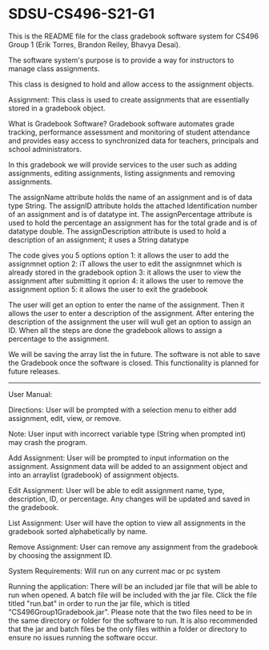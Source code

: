 # SDSU-CS496-S21-G1
This is the README file for the class gradebook software system for CS496 Group 1 (Erik Torres, Brandon Reiley, Bhavya Desai).

The software system's purpose is to provide a way for instructors to manage class assignments.

 This class is designed to hold and allow access to the assignment objects.
 
Assignment: This class is used to create assignments that are essentially stored in a gradebook object.

What is Gradebook Software?
Gradebook software automates grade tracking, performance assessment and monitoring of student attendance and provides easy access to synchronized data for teachers, principals and school administrators.

In this gradebook we will provide services to the user such as adding assignments, editing assignments, listing assignments and removing assignments.

The assignName attribute holds the name of an assignment and is of data type String. The assignID attribute holds the attached Identification number of an assignment and is of datatype int. The assignPercentage attribute is used to hold the percentage an assignment has for the total grade and is of datatype double. The assignDescription attribute is used to hold a description of an assignment; it uses a String datatype

The code gives you 5 options 
option 1: it allows the user to add the assignmnet
option 2: iT allows the user to edit the assignmnet which is already stored in the gradebook
option 3: it allows the user to view the assignment after submitting it 
oprion 4: it allows the user to remove the assignment 
option 5: it allows the user to exit the gradebook

The user will get an option to enter the name of the assignment. Then it allows the user to enter a description of the assignment.
After entering the description of the assignment the user will wull get an option to assign an ID. When all the steps are done the gradebook allows to assign a percentage to the assignment.

We will be saving the array list the in future. The software is not able to save the Gradebook once the software is closed. This functionality is planned for future releases. 

-----------------------------------------------------------------------------
User Manual:

Directions:
User will be prompted with a selection menu to either add assignment, edit, view, or remove. 

Note: User input with incorrect variable type (String when prompted int) may crash the program. 

Add Assignment:
User will be prompted to input information on the assignment.
Assignment data will be added to an assignment object and into an arraylist (gradebook) of assignment objects.

Edit Assignment:
User will be able to edit assignment name, type, description, ID, or percentage.
Any changes will be updated and saved in the gradebook.

List Assignment:
User will have the option to view all assignments in the gradebook sorted alphabetically by name.

Remove Assignment:
User can remove any assignment from the gradebook by choosing the assignment ID. 

System Requirements:
Will run on any current mac or pc system

Running the application: 
There will be an included jar file that will be able to run when opened. A batch file will be included with the jar file. Click the file titled "run.bat" in order to run the jar file, which is titled "CS496Group1Gradebook.jar". Please note that the two files need to be in the same directory or folder for the software to run. It is also recommended that the jar and batch files be the only files within a folder or directory to ensure no issues running the software occur. 
 
